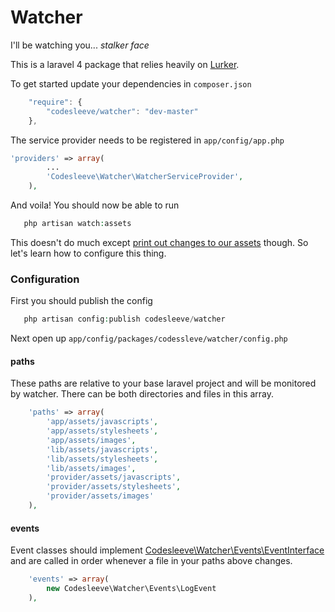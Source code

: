 # Watcher

I'll be watching you... *stalker face*

This is a laravel 4 package that relies heavily on [Lurker](https://github.com/henrikbjorn/Lurker).

To get started update your dependencies in `composer.json`

```js
	"require": {
		"codesleeve/watcher": "dev-master"
	},
```

The service provider needs to be registered in `app/config/app.php`

```php
'providers' => array(
		...
		'Codesleeve\Watcher\WatcherServiceProvider',
	),

```

And voila! You should now be able to run

```php
   php artisan watch:assets
```

This doesn't do much except [print out changes to our assets](https://github.com/CodeSleeve/watcher/blob/master/src/Codesleeve/Watcher/Events/LogEvent.php) though. So let's learn how to configure this thing.

### Configuration

First you should publish the config

```php
   php artisan config:publish codesleeve/watcher
```

Next open up `app/config/packages/codessleve/watcher/config.php`


#### paths

These paths are relative to your base laravel project and will be monitored by watcher. There can be both directories and files in this array.

```php
	'paths' => array(
		'app/assets/javascripts',
		'app/assets/stylesheets',
		'app/assets/images',
		'lib/assets/javascripts',
		'lib/assets/stylesheets',
		'lib/assets/images',
		'provider/assets/javascripts',
		'provider/assets/stylesheets',
		'provider/assets/images'
	),
```

#### events

Event classes should implement [Codesleeve\Watcher\Events\EventInterface](https://github.com/CodeSleeve/watcher/blob/master/src/Codesleeve/Watcher/Events/EventInterface.php) and are called in order whenever a file in your paths above changes.

```php
	'events' => array(
		new Codesleeve\Watcher\Events\LogEvent
	),
```